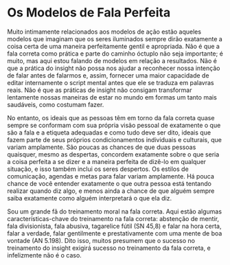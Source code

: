 # Os Modelos de Fala Perfeita

Muito intimamente relacionados aos modelos de ação estão aqueles modelos que imaginam que os seres iluminados sempre dirão exatamente a coisa certa de uma maneira perfeitamente gentil e apropriada. Não é que a fala correta como prática e parte do caminho óctuplo não seja importante; é muito, mas aqui estou falando de modelos em relação a resultados. Não é que a prática do insight não possa nos ajudar a reconhecer nossa intenção de falar antes de falarmos e, assim, fornecer uma maior capacidade de editar internamente o script mental antes que ele se traduza em palavras reais. Não é que as práticas de insight não consigam transformar lentamente nossas maneiras de estar no mundo em formas um tanto mais saudáveis, como costumam fazer.

No entanto, os ideais que as pessoas têm em torno da fala correta quase sempre se conformam com sua própria visão pessoal de exatamente o que são a fala e a etiqueta adequadas e como tudo deve ser dito, ideais que fazem parte de seus próprios condicionamentos individuais e culturais, que variam amplamente. São poucas as chances de que duas pessoas quaisquer, mesmo as despertas, concordem exatamente sobre o que seria a coisa perfeita a se dizer e a maneira perfeita de dizê-lo em qualquer situação, e isso também inclui os seres despertos. Os estilos de comunicação, agendas e metas para falar variam amplamente. Há pouca chance de você entender exatamente o que outra pessoa está tentando realizar quando diz algo, e menos ainda a chance de que alguém sempre saiba exatamente como alguém interpretará o que ela diz.

Sou um grande fã do treinamento moral na fala correta. Aqui estão algumas características-chave do treinamento na fala correta: abstenção de mentir, fala divisionista, fala abusiva, tagarelice fútil (SN 45,8) e falar na hora certa, falar a verdade, falar gentilmente e prestativamente com uma mente de boa vontade (AN 5.198). Dito isso, muitos presumem que o sucesso no treinamento do insight exigirá sucesso no treinamento da fala correta, e infelizmente não é o caso.
